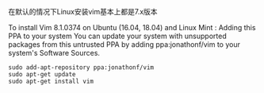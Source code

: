 在默认的情况下Linux安装vim基本上都是7.x版本

To install Vim 8.1.0374 on Ubuntu (16.04, 18.04) and Linux Mint :
Adding this PPA to your system
You can update your system with unsupported packages from this untrusted PPA by adding ppa:jonathonf/vim to your system's Software Sources.


```
sudo add-apt-repository ppa:jonathonf/vim
sudo apt-get update
sudo apt-get install vim
```
